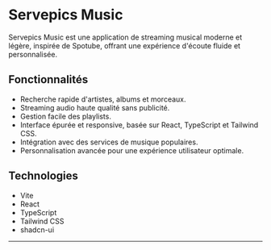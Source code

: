 # Servepics Music

Servepics Music est une application de streaming musical moderne et légère, inspirée de Spotube, offrant une expérience d'écoute fluide et personnalisée.

## Fonctionnalités

- Recherche rapide d'artistes, albums et morceaux.
- Streaming audio haute qualité sans publicité.
- Gestion facile des playlists.
- Interface épurée et responsive, basée sur React, TypeScript et Tailwind CSS.
- Intégration avec des services de musique populaires.
- Personnalisation avancée pour une expérience utilisateur optimale.

## Technologies

- Vite
- React
- TypeScript
- Tailwind CSS
- shadcn-ui

---


